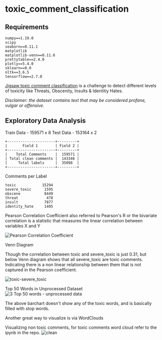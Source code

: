 # toxic_comment_classification

## Requirements
```
numpy==1.19.0
scipy
seaborn==0.11.1
matplotlib
matplotlib-venn==0.11.6
prettytable==2.4.0
plotly==5.4.0
sklearn==0.0
nltk==3.6.5
tensorflow==2.7.0
```

[Jigsaw toxic comment classification](https://www.kaggle.com/c/jigsaw-toxic-comment-classification-challenge) is a challenge to detect 
different levels of toxicity like Threats, Obscenity, Insults & Identitiy Hates. 

*Disclaimer: the dataset contains text that may be considered profane, vulgar or offensive.*

## Exploratory Data Analysis

Train Data - 159571 x 8
Test Data - 153164 x 2

```
+----------------------+---------+
|       Field 1        | Field 2 |
+----------------------+---------+
|    Total Comments    |  159571 |
| Total clean comments |  143346 |
|     Total labels     |  35098  |
+----------------------+---------+
```

Comments per Label
```
toxic            15294
severe_toxic      1595
obscene           8449
threat             478
insult            7877
identity_hate     1405
```

Pearson Correlation Coefficient also referred to Pearson's R or the bivariate correlation is a statistic that measures the linear correlation between variables X and Y

![Pearson Correlation Coefficient](https://user-images.githubusercontent.com/14051949/153311536-df688b6f-c009-4039-8f19-8b71e0d6fff8.png)

Venn Diagram

Though the correlation between toxic and severe_toxic is just 0.31, but below Venn diagram shows that all severe_toxic are toxic comments. Indicating there is a non linear relationship between them that is not captured in the Pearson coefficient.

![toxic-severe_toxic](https://user-images.githubusercontent.com/14051949/153311858-5ba4de4b-4580-4550-a4c4-53f1ffac0caf.png)


Top 50 Words in Unprocessed Dataset
![3 Top 50 words - unprocessed data](https://user-images.githubusercontent.com/14051949/153312349-c0fe10a4-713f-45e0-bc06-a4c8c9c677cd.png)

The above barchart doesn't show any of the toxic words, and is basically filled with stop words.

Another great way to visualize is via WordClouds

Visualizing non toxic comments, for toxic comments word cloud refer to the ipynb in the repo.
![clean](https://user-images.githubusercontent.com/14051949/153312554-095c7e1f-46ae-4b91-8ae9-ad42b1f09f56.png)


